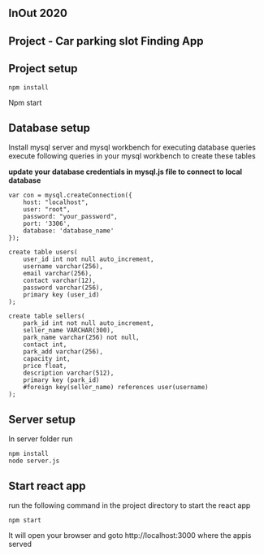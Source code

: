 
## InOut 2020

## Project - Car parking slot Finding App

## Project setup
```
npm install
```
Npm start

## Database setup

Install mysql server and mysql workbench for executing database queries
execute following queries in your mysql workbench to create these tables 

**update your database credentials in mysql.js file to connect to local database**

```
var con = mysql.createConnection({
    host: "localhost",
    user: "root",
    password: "your_password",   
    port: '3306',
    database: 'database_name'
});
```
```
create table users(
	user_id int not null auto_increment,
    username varchar(256),
    email varchar(256),
    contact varchar(12),
    password varchar(256),
    primary key	(user_id)
);

create table sellers(
	park_id int not null auto_increment,
    seller_name VARCHAR(300),
    park_name varchar(256) not null,
    contact int,
    park_add varchar(256),
    capacity int,
    price float,
    description varchar(512),
    primary key (park_id)
    #foreign key(seller_name) references user(username)
);
```
## Server setup

In server folder run

```
npm install
node server.js
```
## Start react app
run the following command in the project directory to start the react app
```
npm start
```

It will open your browser and goto http://localhost:3000 where the appis served 